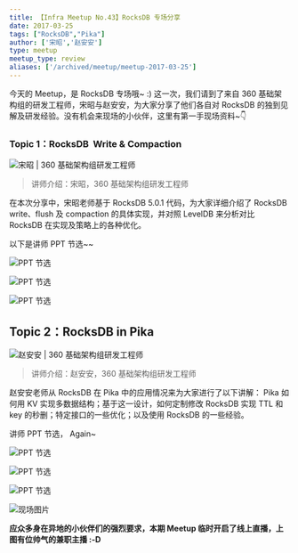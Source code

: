 ```yaml
---
title: 【Infra Meetup No.43】RocksDB 专场分享 
date: 2017-03-25
tags: ["RocksDB","Pika"]
author: ['宋昭','赵安安']
type: meetup
meetup_type: review
aliases: ['/archived/meetup/meetup-2017-03-25']
---
```


今天的 Meetup，是 RocksDB 专场哦~ :) 这一次，我们请到了来自 360 基础架构组的研发工程师，宋昭与赵安安，为大家分享了他们各自对 RocksDB 的独到见解及研发经验。没有机会来现场的小伙伴，这里有第一手现场资料~👇

### Topic 1：RocksDB  Write & Compaction

![宋昭 | 360 基础架构组研发工程师](media/meetup-43-20170325/1.jpeg)

>讲师介绍：宋昭，360 基础架构组研发工程师

在本次分享中，宋昭老师基于 RocksDB 5.0.1 代码，为大家详细介绍了 RocksDB write、flush 及 compaction 的具体实现，并对照 LevelDB 来分析对比 RocksDB 在实现及策略上的各种优化。

以下是讲师 PPT 节选~~

![PPT 节选](media/meetup-43-20170325/2.jpeg)

![PPT 节选](media/meetup-43-20170325/3.jpeg)

![PPT 节选](media/meetup-43-20170325/4.jpeg)

## Topic 2：RocksDB in Pika 

![赵安安 | 360 基础架构组研发工程师](media/meetup-43-20170325/5.jpeg)

>讲师介绍：赵安安，360 基础架构组研发工程师

赵安安老师从 RocksDB 在 Pika 中的应用情况来为大家进行了以下讲解： Pika 如何用 KV 实现多数据结构；基于这一设计，如何定制修改 RocksDB 实现 TTL 和 key 的秒删；特定接口的一些优化；以及使用 RocksDB 的一些经验。

讲师 PPT 节选， Again~

![PPT 节选](media/meetup-43-20170325/6.jpeg)

![PPT 节选](media/meetup-43-20170325/7.jpeg)

![PPT 节选](media/meetup-43-20170325/8.jpeg)

![现场图片](media/meetup-43-20170325/9.jpeg)

**应众多身在异地的小伙伴们的强烈要求，本期 Meetup 临时开启了线上直播，上图有位帅气的兼职主播 :-D**

